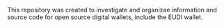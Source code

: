 This repository was created to investigate and organizae information and source code for open source digital wallets, include the EUDI wallet. 
